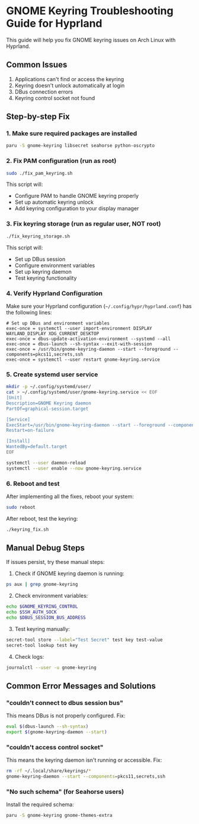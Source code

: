 # GNOME Keyring Troubleshooting Guide for Hyprland

This guide will help you fix GNOME keyring issues on Arch Linux with Hyprland.

## Common Issues

1. Applications can't find or access the keyring
2. Keyring doesn't unlock automatically at login
3. DBus connection errors
4. Keyring control socket not found

## Step-by-step Fix

### 1. Make sure required packages are installed

```bash
paru -S gnome-keyring libsecret seahorse python-oscrypto
```

### 2. Fix PAM configuration (run as root)

```bash
sudo ./fix_pam_keyring.sh
```

This script will:
- Configure PAM to handle GNOME keyring properly
- Set up automatic keyring unlock
- Add keyring configuration to your display manager

### 3. Fix keyring storage (run as regular user, NOT root)

```bash
./fix_keyring_storage.sh
```

This script will:
- Set up DBus session
- Configure environment variables
- Set up keyring daemon
- Test keyring functionality

### 4. Verify Hyprland Configuration

Make sure your Hyprland configuration (`~/.config/hypr/hyprland.conf`) has the following lines:

```
# Set up DBus and environment variables
exec-once = systemctl --user import-environment DISPLAY WAYLAND_DISPLAY XDG_CURRENT_DESKTOP
exec-once = dbus-update-activation-environment --systemd --all
exec-once = dbus-launch --sh-syntax --exit-with-session
exec-once = /usr/bin/gnome-keyring-daemon --start --foreground --components=pkcs11,secrets,ssh
exec-once = systemctl --user restart gnome-keyring.service
```

### 5. Create systemd user service

```bash
mkdir -p ~/.config/systemd/user/
cat > ~/.config/systemd/user/gnome-keyring.service << EOF
[Unit]
Description=GNOME Keyring daemon
PartOf=graphical-session.target

[Service]
ExecStart=/usr/bin/gnome-keyring-daemon --start --foreground --components=secrets,ssh,pkcs11
Restart=on-failure

[Install]
WantedBy=default.target
EOF

systemctl --user daemon-reload
systemctl --user enable --now gnome-keyring.service
```

### 6. Reboot and test

After implementing all the fixes, reboot your system:

```bash
sudo reboot
```

After reboot, test the keyring:

```bash
./keyring_fix.sh
```

## Manual Debug Steps

If issues persist, try these manual steps:

1. Check if GNOME keyring daemon is running:
```bash
ps aux | grep gnome-keyring
```

2. Check environment variables:
```bash
echo $GNOME_KEYRING_CONTROL
echo $SSH_AUTH_SOCK
echo $DBUS_SESSION_BUS_ADDRESS
```

3. Test keyring manually:
```bash
secret-tool store --label="Test Secret" test key test-value
secret-tool lookup test key
```

4. Check logs:
```bash
journalctl --user -u gnome-keyring
```

## Common Error Messages and Solutions

### "couldn't connect to dbus session bus"

This means DBus is not properly configured. Fix:
```bash
eval $(dbus-launch --sh-syntax)
export $(gnome-keyring-daemon --start)
```

### "couldn't access control socket"

This means the keyring daemon isn't running or accessible. Fix:
```bash
rm -rf ~/.local/share/keyrings/*
gnome-keyring-daemon --start --components=pkcs11,secrets,ssh
```

### "No such schema" (for Seahorse users)

Install the required schema:
```bash
paru -S gnome-keyring gnome-themes-extra
```